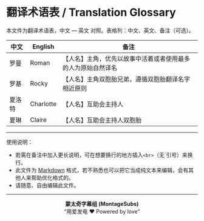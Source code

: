 # 翻译术语表 / Translation Glossary

本文件为翻译术语表，中文 — 英文 对照。表格列：中文、英文、备注（可选）。

| 中文 | English | 备注 |
| --- | --- | --- |
| 罗曼 | Roman | 【人名】主角，优先以故事中活着或者使用最多的人为原始自然译名 |
| 罗基 | Rocky | 【人名】主角双胞胎兄弟，遵循双胞胎翻译名字相近原则 |
| 夏洛特 | Charlotte | 【人名】互助会主持人 |
| 夏琳 | Claire | 【人名】互助会主持人双胞胎 |

---

使用说明：
- 若需在备注中加入更长说明，可在想要换行的地方插入`<br>`（无`引号）来换行。
- 此文件为 [Markdown](https://zh.wikipedia.org/wiki/Markdown) 格式，若不熟悉也可以把它当成纯文本来编辑，会有其他人来帮助优化格式的。
- 请随意、自由编辑此文件。



















---

<div align="center">

**蒙太奇字幕组 (MontageSubs)**  
“用爱发电 ❤️ Powered by love”

</div>
